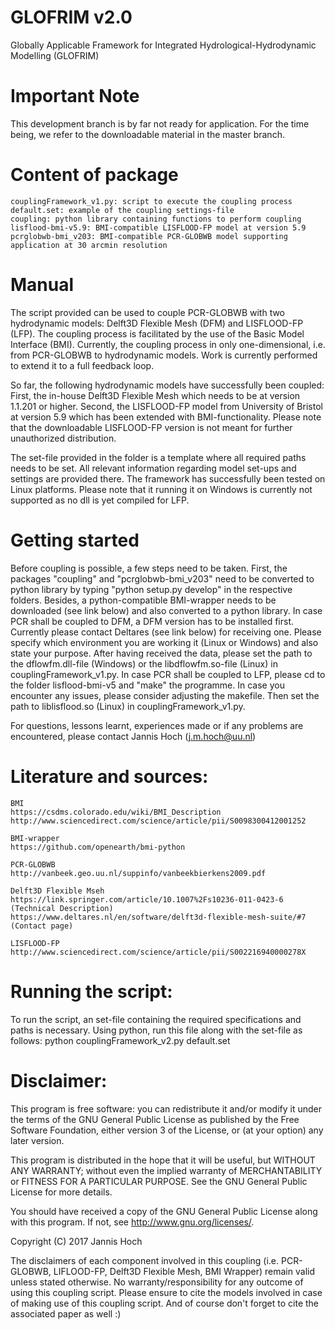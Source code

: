 # GLOFRIM v2.0
Globally Applicable Framework for Integrated Hydrological-Hydrodynamic Modelling (GLOFRIM)

# Important Note
This development branch is by far not ready for application.
For the time being, we refer to the downloadable material in the master branch.

# Content of package
	couplingFramework_v1.py: script to execute the coupling process
	default.set: example of the coupling settings-file
	coupling: python library containing functions to perform coupling
	lisflood-bmi-v5.9: BMI-compatible LISFLOOD-FP model at version 5.9
	pcrglobwb-bmi_v203: BMI-compatible PCR-GLOBWB model supporting application at 30 arcmin resolution
	
# Manual
The script provided can be used to couple PCR-GLOBWB with two hydrodynamic models: Delft3D Flexible Mesh (DFM) and LISFLOOD-FP (LFP).
The coupling process is facilitated by the use of the Basic Model Interface (BMI). 
Currently, the coupling process in only one-dimensional, i.e. from PCR-GLOBWB to hydrodynamic models. 
Work is currently performed to extend it to a full feedback loop.

So far, the following hydrodynamic models have successfully been coupled:
First, the in-house Delft3D Flexible Mesh which needs to be at version 1.1.201 or higher.
Second, the LISFLOOD-FP model from University of Bristol at version 5.9 which has been extended with BMI-functionality.
Please note that the downloadable LISFLOOD-FP version is not meant for further unauthorized distribution.

The set-file provided in the folder is a template where all required paths needs to be set.
All relevant information regarding model set-ups and settings are provided there.
The framework has successfully been tested on Linux platforms. Please note that it running it on Windows is currently not supported as no dll is yet compiled for LFP.

# Getting started
Before coupling is possible, a few steps need to be taken. 
First, the packages "coupling" and "pcrglobwb-bmi_v203" need to be converted
to python library by typing "python setup.py develop" in the respective folders. Besides, a python-compatible BMI-wrapper needs to be downloaded (see link below) and also converted
to a python library.
In case PCR shall be coupled to DFM, a DFM version has to be installed first. Currently please contact Deltares (see link below) for receiving one. Please specify which environment you are
working it (Linux or Windows) and also state your purpose.
After having received the data, please set the path to the dflowfm.dll-file (Windows) or the libdflowfm.so-file (Linux) in couplingFramework_v1.py.
In case PCR shall be coupled to LFP, please cd to the folder lisflood-bmi-v5 and "make" the programme. In case you encounter any issues, please consider adjusting the makefile.
Then set the path to liblisflood.so (Linux) in couplingFramework_v1.py.

For questions, lessons learnt, experiences made or if any problems are encountered, please contact Jannis Hoch (j.m.hoch@uu.nl)

# Literature and sources:
	BMI
	https://csdms.colorado.edu/wiki/BMI_Description
	http://www.sciencedirect.com/science/article/pii/S0098300412001252
	
	BMI-wrapper
	https://github.com/openearth/bmi-python
	
	PCR-GLOBWB
	http://vanbeek.geo.uu.nl/suppinfo/vanbeekbierkens2009.pdf
	
	Delft3D Flexible Mseh
	https://link.springer.com/article/10.1007%2Fs10236-011-0423-6 (Technical Description)
	https://www.deltares.nl/en/software/delft3d-flexible-mesh-suite/#7 (Contact page)
	
	LISFLOOD-FP
	http://www.sciencedirect.com/science/article/pii/S002216940000278X

# Running the script:
To run the script, an set-file containing the required specifications and paths is necessary.
Using python, run this file along with the set-file as follows:
	python couplingFramework_v2.py default.set
	
# Disclaimer:
This program is free software: you can redistribute it and/or modify
it under the terms of the GNU General Public License as published by
the Free Software Foundation, either version 3 of the License, or
(at your option) any later version.

This program is distributed in the hope that it will be useful,
but WITHOUT ANY WARRANTY; without even the implied warranty of
MERCHANTABILITY or FITNESS FOR A PARTICULAR PURPOSE.  See the
GNU General Public License for more details.

You should have received a copy of the GNU General Public License
along with this program.  If not, see <http://www.gnu.org/licenses/>.

Copyright (C) 2017 Jannis Hoch

The disclaimers of each component involved in this coupling (i.e. PCR-GLOBWB, LIFLOOD-FP, Delft3D Flexible Mesh, BMI Wrapper)
remain valid unless stated otherwise.
No warranty/responsibility for any outcome of using this coupling script.
Please ensure to cite the models involved in case of making use of this coupling script.
And of course don't forget to cite the associated paper as well :)


